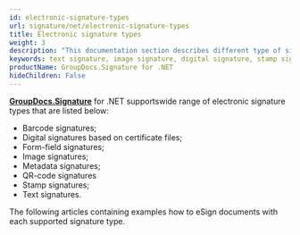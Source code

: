 ```yaml
---
id: electronic-signature-types
url: signature/net/electronic-signature-types
title: Electronic signature types
weight: 3
description: "This documentation section describes different type of signatures implemented for signing, updating, deleting, searching and verifying with GroupDocs.Signature"
keywords: text signature, image signature, digital signature, stamp signature, barcode signature, qr-code signatures, form-field signature, metadata signature
productName: GroupDocs.Signature for .NET
hideChildren: False
---
```

[**GroupDocs.Signature**](https://products.groupdocs.com/signature/net) for .NET supportswide range of electronic signature types that are listed below:

* Barcode signatures;
* Digital signatures based on certificate files;
* Form-field signatures;
* Image signatures;
* Metadata signatures;
* QR-code signatures
* Stamp signatures;
* Text signatures.  

The following articles containing examples how to eSign documents with each supported signature type.
